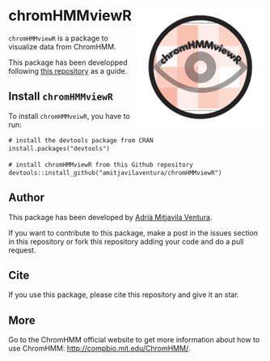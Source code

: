 # chromHMMviewR <img src="logo.png" align="right" alt="" width="250" />

`chromHMMviewR` is a package to visualize data from ChromHMM. 

This package has been developped following [this repository](https://github.com/ASPteaching/2017-03-Rpackages_and_Github) as a guide. 

## Install `chromHMMviewR`

To install `chromHMMveiwR`, you have to run:

```
# install the devtools package from CRAN
install.packages("devtools")

# install chromHMMviewR from this Github repository 
devtools::install_github("amitjavilaventura/chromHMMviewR")
```


## Author

This package has been developed by [Adrià Mitjavila Ventura](https://amitjavilaventura.github.io).

If you want to contribute to this package, make a post in the issues section in this repository or fork this repository adding your code and do a pull request.

## Cite

If you use this package, please cite this repository and give it an star.

## More

Go to the ChromHMM official website to get more information about how to use ChromHMM: <http://compbio.mit.edu/ChromHMM/>.
